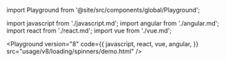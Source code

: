 import Playground from '@site/src/components/global/Playground';

import javascript from './javascript.md';
import angular from './angular.md';
import react from './react.md';
import vue from './vue.md';

<Playground
  version="8"
  code={{
    javascript,
    react,
    vue,
    angular,
  }}
  src="usage/v8/loading/spinners/demo.html"
/>
